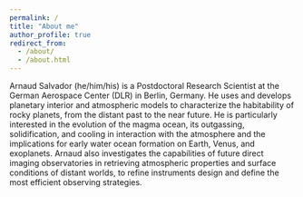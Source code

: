 ```yaml
---
permalink: /
title: "About me"
author_profile: true
redirect_from: 
  - /about/
  - /about.html
---
```


Arnaud Salvador (he/him/his) is a Postdoctoral Research Scientist at the German Aerospace Center (DLR) in Berlin, Germany. He uses and develops planetary interior and atmospheric models to characterize the habitability of rocky planets, from the distant past to the near future. He is particularly interested in the evolution of the magma ocean, its outgassing, solidification, and cooling in interaction with the atmosphere and the implications for early water ocean formation on Earth, Venus, and exoplanets. Arnaud also investigates the capabilities of future direct imaging observatories in retrieving atmospheric properties and surface conditions of distant worlds, to refine instruments design and define the most efficient observing strategies.